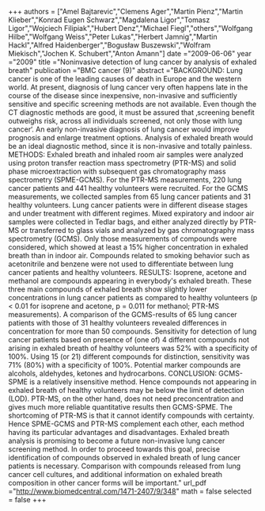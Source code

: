 
+++
authors = ["Amel Bajtarevic","Clemens Ager","Martin Pienz","Martin Klieber","Konrad Eugen Schwarz","Magdalena Ligor","Tomasz Ligor","Wojciech Filipiak","Hubert Denz","Michael Fiegl","others","Wolfgang Hilbe","Wolfgang Weiss","Peter Lukas","Herbert Jamnig","Martin Hackl","Alfred Haidenberger","Bogusław Buszewski","Wolfram Miekisch","Jochen K. Schubert","Anton Amann"]
date ="2009-06-06"
year ="2009"
title ="Noninvasive detection of lung cancer by analysis of exhaled breath"
publication ="BMC cancer (9)"
abstract ="BACKGROUND: Lung cancer is one of the leading causes of death in Europe and the western world. At present, diagnosis of lung cancer very often happens late in the course of the disease since inexpensive, non-invasive and sufficiently sensitive and specific screening methods are not available. Even though the CT diagnostic methods are good, it must be assured that ‚screening benefit outweighs risk, across all individuals screened, not only those with lung cancer‘. An early non-invasive diagnosis of lung cancer would improve prognosis and enlarge treatment options. Analysis of exhaled breath would be an ideal diagnostic method, since it is non-invasive and totally painless. METHODS: Exhaled breath and inhaled room air samples were analyzed using proton transfer reaction mass spectrometry (PTR-MS) and solid phase microextraction with subsequent gas chromatography mass spectrometry (SPME-GCMS). For the PTR-MS measurements, 220 lung cancer patients and 441 healthy volunteers were recruited. For the GCMS measurements, we collected samples from 65 lung cancer patients and 31 healthy volunteers. Lung cancer patients were in different disease stages and under treatment with different regimes. Mixed expiratory and indoor air samples were collected in Tedlar bags, and either analyzed directly by PTR-MS or transferred to glass vials and analyzed by gas chromatography mass spectrometry (GCMS). Only those measurements of compounds were considered, which showed at least a 15% higher concentration in exhaled breath than in indoor air. Compounds related to smoking behavior such as acetonitrile and benzene were not used to differentiate between lung cancer patients and healthy volunteers. RESULTS: Isoprene, acetone and methanol are compounds appearing in everybody's exhaled breath. These three main compounds of exhaled breath show slightly lower concentrations in lung cancer patients as compared to healthy volunteers (p < 0.01 for isoprene and acetone, p = 0.011 for methanol; PTR-MS measurements). A comparison of the GCMS-results of 65 lung cancer patients with those of 31 healthy volunteers revealed differences in concentration for more than 50 compounds. Sensitivity for detection of lung cancer patients based on presence of (one of) 4 different compounds not arising in exhaled breath of healthy volunteers was 52% with a specificity of 100%. Using 15 (or 21) different compounds for distinction, sensitivity was 71% (80%) with a specificity of 100%. Potential marker compounds are alcohols, aldehydes, ketones and hydrocarbons. CONCLUSION: GCMS-SPME is a relatively insensitive method. Hence compounds not appearing in exhaled breath of healthy volunteers may be below the limit of detection (LOD). PTR-MS, on the other hand, does not need preconcentration and gives much more reliable quantitative results then GCMS-SPME. The shortcoming of PTR-MS is that it cannot identify compounds with certainty. Hence SPME-GCMS and PTR-MS complement each other, each method having its particular advantages and disadvantages. Exhaled breath analysis is promising to become a future non-invasive lung cancer screening method. In order to proceed towards this goal, precise identification of compounds observed in exhaled breath of lung cancer patients is necessary. Comparison with compounds released from lung cancer cell cultures, and additional information on exhaled breath composition in other cancer forms will be important."
url_pdf ="http://www.biomedcentral.com/1471-2407/9/348"
math = false
selected = false
+++
